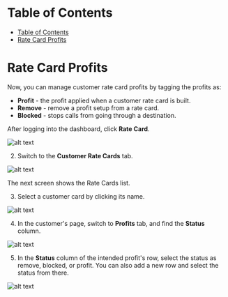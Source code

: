 # Table of Contents

- [Table of Contents](#table-of-contents)
- [Rate Card Profits](#rate-card-profits)

# Rate Card Profits

Now, you can manage customer rate card profits by tagging the profits as:
* **Profit** - the profit applied when a customer rate card is built.
* **Remove** - remove a profit setup from a rate card.
* **Blocked** - stops calls from going through a destination.

After logging into the dashboard, click **Rate Card**.
 
![alt text][rate-card-profit-1] 

2)	Switch to the **Customer Rate Cards** tab.

![alt text][rate-card-profit-2] 

The next screen shows the Rate Cards list.

3)	Select a customer card by clicking its name.

![alt text][rate-card-profit-3] 


4)	In the customer's page, switch to **Profits** tab, and find the **Status** column. 

![alt text][rate-card-profit-4] 

5) In the **Status** column of the intended profit's row,  select the status as remove, blocked, or profit. You can also add a new row and select the status from there.
 
![alt text][rate-card-profit-5] 

[rate-card-profit-1]: https://raw.githubusercontent.com/digipigeon/connexcs-user-docs/master/img/rate-card-profit-1.png "Rate-Card-Profit-1"
[rate-card-profit-2]: https://raw.githubusercontent.com/digipigeon/connexcs-user-docs/master/img/rate-card-profit-2.png "Rate-Card-Profit-2"
[rate-card-profit-3]: https://raw.githubusercontent.com/digipigeon/connexcs-user-docs/master/img/rate-card-profit-3.png "Rate-Card-Profit-3"
[rate-card-profit-4]: https://raw.githubusercontent.com/digipigeon/connexcs-user-docs/master/img/rate-card-profit-4.png "Rate-Card-Profit-4"
[rate-card-profit-5]: https://raw.githubusercontent.com/digipigeon/connexcs-user-docs/master/img/rate-card-profit-5.png "Rate-Card-Profit-5"
